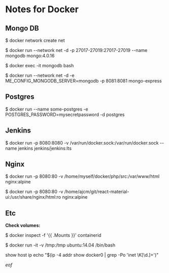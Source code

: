 # Notes for Docker

## Mongo DB

$ docker network create net

$ docker run --network net -d -p 27017-27019:27017-27019 --name mongodb mongo:4.0.16

$ docker exec -it mongodb bash

$ docker run --network net  -d -e ME_CONFIG_MONGODB_SERVER=mongodb -p 8081:8081 mongo-express

## Postgres 

$ docker run --name some-postgres -e POSTGRES_PASSWORD=mysecretpassword -d postgres

## Jenkins


$ docker run -p 8080:8080   -v /var/run/docker.sock:/var/run/docker.sock  --name jenkins jenkins/jenkins:lts

## Nginx

$ docker run -p 8080:80  -v /home/myself/docker/php/src:/var/www/html nginx:alpine

$ docker run -p 8080:80  -v /home/ajcm/git/react-material-ui:/usr/share/nginx/html:ro nginx:alpine

## Etc

**Check volumes:**

$ docker inspect -f '{{ .Mounts }}' containerid

$ docker run -it -v /tmp:/tmp ubuntu:14.04 /bin/bash

show host ip
echo "$(ip -4 addr show docker0 | grep -Po 'inet \K[\d.]+')"




*eof*
